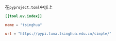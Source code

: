 在`pyproject.toml`中加上
```toml
[[tool.uv.index]]

name = "tsinghua"

url = "https://pypi.tuna.tsinghua.edu.cn/simple/"
```
